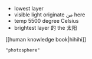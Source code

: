 - lowest layer
- visible light originate من here
- temp 5500 degree Celsius
- brightest layer 的 the 太阳


[[human knowledge book|hihihi]]

```query
"photosphere"
```